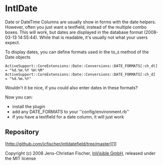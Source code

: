 IntlDate
========

Date or DateTime Columns are usually show in forms with the date helpers. However, often you just
want a textfield, instead of the multiple combo boxes. This will work, but dates are displayed 
in the database format (2008-03-13 14:55:44). While that is readable, it's usually not what
your users expect.

To display dates, you can define formats used in the to_s method of the Date objects

    ActiveSupport::CoreExtensions::Date::Conversions::DATE_FORMATS[:ch_dt] = "%d.%m.%Y %H:%M"
    ActiveSupport::CoreExtensions::Date::Conversions::DATE_FORMATS[:ch_d] = "%d.%m.%Y"
    
Wouldn't it be nice, if you could also enter dates in these formats?

Now you can:

* install the plugin
* add any DATE_FORMATS to your ''config/environment.rb''
* if you have a textfield for a date column, it will just work


Repository
----------

[http://github.com/jcfischer/intldatefield/tree/master][1]

Copyright (c) 2008 Jens-Christian Fischer, [InVisible GmbH][2], released under the MIT license


[1]: http://github.com/jcfischer/intldatefield/tree/master
[2]: httb://www.invisible.ch
